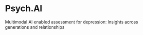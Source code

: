 # Psych.AI
Multimodal AI enabled assessment for depression: Insights across generations and relationships
